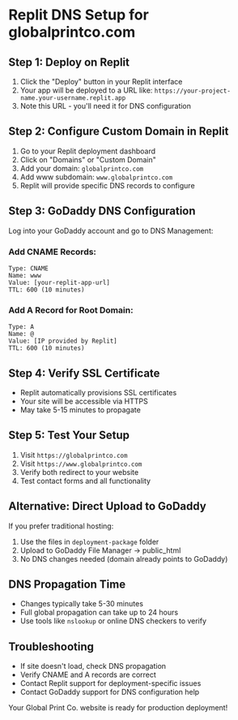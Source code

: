 # Replit DNS Setup for globalprintco.com

## Step 1: Deploy on Replit
1. Click the "Deploy" button in your Replit interface
2. Your app will be deployed to a URL like: `https://your-project-name.your-username.replit.app`
3. Note this URL - you'll need it for DNS configuration

## Step 2: Configure Custom Domain in Replit
1. Go to your Replit deployment dashboard
2. Click on "Domains" or "Custom Domain"
3. Add your domain: `globalprintco.com`
4. Add www subdomain: `www.globalprintco.com`
5. Replit will provide specific DNS records to configure

## Step 3: GoDaddy DNS Configuration
Log into your GoDaddy account and go to DNS Management:

### Add CNAME Records:
```
Type: CNAME
Name: www
Value: [your-replit-app-url]
TTL: 600 (10 minutes)
```

### Add A Record for Root Domain:
```
Type: A
Name: @
Value: [IP provided by Replit]
TTL: 600 (10 minutes)
```

## Step 4: Verify SSL Certificate
- Replit automatically provisions SSL certificates
- Your site will be accessible via HTTPS
- May take 5-15 minutes to propagate

## Step 5: Test Your Setup
1. Visit `https://globalprintco.com`
2. Visit `https://www.globalprintco.com`
3. Verify both redirect to your website
4. Test contact forms and all functionality

## Alternative: Direct Upload to GoDaddy
If you prefer traditional hosting:
1. Use the files in `deployment-package` folder
2. Upload to GoDaddy File Manager → public_html
3. No DNS changes needed (domain already points to GoDaddy)

## DNS Propagation Time
- Changes typically take 5-30 minutes
- Full global propagation can take up to 24 hours
- Use tools like `nslookup` or online DNS checkers to verify

## Troubleshooting
- If site doesn't load, check DNS propagation
- Verify CNAME and A records are correct
- Contact Replit support for deployment-specific issues
- Contact GoDaddy support for DNS configuration help

Your Global Print Co. website is ready for production deployment!